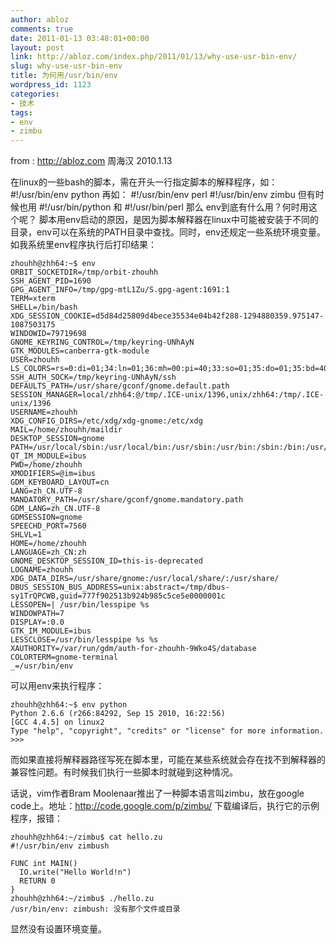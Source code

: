 ```yaml
---
author: abloz
comments: true
date: 2011-01-13 03:48:01+00:00
layout: post
link: http://abloz.com/index.php/2011/01/13/why-use-usr-bin-env/
slug: why-use-usr-bin-env
title: 为何用/usr/bin/env
wordpress_id: 1123
categories:
- 技术
tags:
- env
- zimbu
---
```


from : http://abloz.com
周海汉 2010.1.13

在linux的一些bash的脚本，需在开头一行指定脚本的解释程序，如：
#!/usr/bin/env python
再如：
#!/usr/bin/env perl
#!/usr/bin/env zimbu
但有时候也用
#!/usr/bin/python
和
#!/usr/bin/perl
那么 env到底有什么用？何时用这个呢？
脚本用env启动的原因，是因为脚本解释器在linux中可能被安装于不同的目录，env可以在系统的PATH目录中查找。同时，env还规定一些系统环境变量。
如我系统里env程序执行后打印结果：

    
    zhouhh@zhh64:~$ env
    ORBIT_SOCKETDIR=/tmp/orbit-zhouhh
    SSH_AGENT_PID=1690
    GPG_AGENT_INFO=/tmp/gpg-mtL1Zu/S.gpg-agent:1691:1
    TERM=xterm
    SHELL=/bin/bash
    XDG_SESSION_COOKIE=d5d84d25809d4bece35534e04b42f288-1294880359.975147-1087503175
    WINDOWID=79719698
    GNOME_KEYRING_CONTROL=/tmp/keyring-UNhAyN
    GTK_MODULES=canberra-gtk-module
    USER=zhouhh
    LS_COLORS=rs=0:di=01;34:ln=01;36:mh=00:pi=40;33:so=01;35:do=01;35:bd=40;33;01:cd=40;33;01:or=40;31;01:su=37;41:sg=30;43:ca=30;41:tw=30;42:ow=34;42:st=37;44:ex=01;32:*.tar=01;31:*.tgz=01;31:*.arj=01;31:*.taz=01;31:*.lzh=01;31:*.lzma=01;31:*.tlz=01;31:*.txz=01;31:*.zip=01;31:*.z=01;31:*.Z=01;31:*.dz=01;31:*.gz=01;31:*.lz=01;31:*.xz=01;31:*.bz2=01;31:*.bz=01;31:*.tbz=01;31:*.tbz2=01;31:*.tz=01;31:*.deb=01;31:*.rpm=01;31:*.jar=01;31:*.rar=01;31:*.ace=01;31:*.zoo=01;31:*.cpio=01;31:*.7z=01;31:*.rz=01;31:*.jpg=01;35:*.jpeg=01;35:*.gif=01;35:*.bmp=01;35:*.pbm=01;35:*.pgm=01;35:*.ppm=01;35:*.tga=01;35:*.xbm=01;35:*.xpm=01;35:*.tif=01;35:*.tiff=01;35:*.png=01;35:*.svg=01;35:*.svgz=01;35:*.mng=01;35:*.pcx=01;35:*.mov=01;35:*.mpg=01;35:*.mpeg=01;35:*.m2v=01;35:*.mkv=01;35:*.ogm=01;35:*.mp4=01;35:*.m4v=01;35:*.mp4v=01;35:*.vob=01;35:*.qt=01;35:*.nuv=01;35:*.wmv=01;35:*.asf=01;35:*.rm=01;35:*.rmvb=01;35:*.flc=01;35:*.avi=01;35:*.fli=01;35:*.flv=01;35:*.gl=01;35:*.dl=01;35:*.xcf=01;35:*.xwd=01;35:*.yuv=01;35:*.cgm=01;35:*.emf=01;35:*.axv=01;35:*.anx=01;35:*.ogv=01;35:*.ogx=01;35:*.aac=00;36:*.au=00;36:*.flac=00;36:*.mid=00;36:*.midi=00;36:*.mka=00;36:*.mp3=00;36:*.mpc=00;36:*.ogg=00;36:*.ra=00;36:*.wav=00;36:*.axa=00;36:*.oga=00;36:*.spx=00;36:*.xspf=00;36:
    SSH_AUTH_SOCK=/tmp/keyring-UNhAyN/ssh
    DEFAULTS_PATH=/usr/share/gconf/gnome.default.path
    SESSION_MANAGER=local/zhh64:@/tmp/.ICE-unix/1396,unix/zhh64:/tmp/.ICE-unix/1396
    USERNAME=zhouhh
    XDG_CONFIG_DIRS=/etc/xdg/xdg-gnome:/etc/xdg
    MAIL=/home/zhouhh/maildir
    DESKTOP_SESSION=gnome
    PATH=/usr/local/sbin:/usr/local/bin:/usr/sbin:/usr/bin:/sbin:/bin:/usr/games
    QT_IM_MODULE=ibus
    PWD=/home/zhouhh
    XMODIFIERS=@im=ibus
    GDM_KEYBOARD_LAYOUT=cn
    LANG=zh_CN.UTF-8
    MANDATORY_PATH=/usr/share/gconf/gnome.mandatory.path
    GDM_LANG=zh_CN.UTF-8
    GDMSESSION=gnome
    SPEECHD_PORT=7560
    SHLVL=1
    HOME=/home/zhouhh
    LANGUAGE=zh_CN:zh
    GNOME_DESKTOP_SESSION_ID=this-is-deprecated
    LOGNAME=zhouhh
    XDG_DATA_DIRS=/usr/share/gnome:/usr/local/share/:/usr/share/
    DBUS_SESSION_BUS_ADDRESS=unix:abstract=/tmp/dbus-sy1TrQPCWB,guid=777f902513b924b985c5ce5e0000001c
    LESSOPEN=| /usr/bin/lesspipe %s
    WINDOWPATH=7
    DISPLAY=:0.0
    GTK_IM_MODULE=ibus
    LESSCLOSE=/usr/bin/lesspipe %s %s
    XAUTHORITY=/var/run/gdm/auth-for-zhouhh-9Wko4S/database
    COLORTERM=gnome-terminal
    _=/usr/bin/env
    



可以用env来执行程序：

    
    
    zhouhh@zhh64:~$ env python
    Python 2.6.6 (r266:84292, Sep 15 2010, 16:22:56)
    [GCC 4.4.5] on linux2
    Type "help", "copyright", "credits" or "license" for more information.
    >>>
    
    



而如果直接将解释器路径写死在脚本里，可能在某些系统就会存在找不到解释器的兼容性问题。有时候我们执行一些脚本时就碰到这种情况。

话说，vim作者Bram Moolenaar推出了一种脚本语言叫zimbu，放在google code上。地址：http://code.google.com/p/zimbu/
下载编译后，执行它的示例程序，报错：

    
    
    zhouhh@zhh64:~/zimbu$ cat hello.zu
    #!/usr/bin/env zimbush
    
    FUNC int MAIN()
      IO.write("Hello World!n")
      RETURN 0
    }
    zhouhh@zhh64:~/zimbu$ ./hello.zu
    /usr/bin/env: zimbush: 没有那个文件或目录
    


显然没有设置环境变量。


